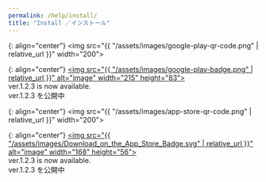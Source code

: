 ```yaml
---
permalink: /help/install/
title: "Install ／インストール" 
---
```


{: align="center"}
<img src="{{ "/assets/images/google-play-qr-code.png" | relative_url }}" width="200">

{: align="center"}
[<img src="{{ "/assets/images/google-play-badge.png" | relative_url }}" alt="image" width="215" height="83">](https://play.google.com/store/apps/details?id=com.rukari.skythrowApp)  
ver.1.2.3 is now available.  
ver.1.2.3 を公開中

{: align="center"}
<img src="{{ "/assets/images/app-store-qr-code.png" | relative_url }}" width="200">

{: align="center"}
[<img src="{{ "/assets/images/Download_on_the_App_Store_Badge.svg" | relative_url }}" alt="image" width="168" height="56">](https://apps.apple.com/us/app/skythrow/id6478918510)  
ver.1.2.3 is now available.  
ver.1.2.3 を公開中
